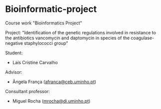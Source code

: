 # Bioinformatic-project
Course work "Bioinformatics Project"

Project: "Identification of the genetic regulations involved in resistance to the antibiotics vancomycin and daptomycin in species of the coagulase-negative staphylococci group"

Student:
- Laís Cristine Carvalho

Advisor: 
- Ângela França (afranca@ceb.uminho.pt)

Consultant professor:
- Miguel Rocha (mrocha@di.uminho.pt)


